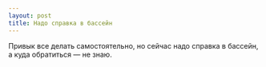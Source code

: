 ```yaml
---
layout: post 
title: Надо справка в бассейн 
--- 
```

Привык все делать самостоятельно, но сейчас надо справка в бассейн, а куда обратиться — не знаю.